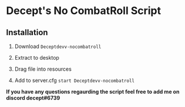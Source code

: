 # Decept's No CombatRoll Script

## Installation
1. Download ```Deceptdevv-nocombatroll```

2. Extract to desktop

3. Drag file into resources 

4. Add to server.cfg ```start Deceptdevv-nocombatroll```



**If you have any questions regaurding the script feel free to add me on discord decept#6739**

